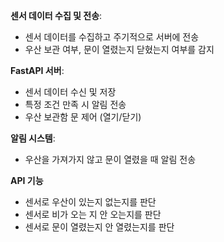 **센서 데이터 수집 및 전송**:

- 센서 데이터를 수집하고 주기적으로 서버에 전송
- 우산 보관 여부, 문이 열렸는지 닫혔는지 여부를 감지

**FastAPI 서버**:

- 센서 데이터 수신 및 저장
- 특정 조건 만족 시 알림 전송
- 우산 보관함 문 제어 (열기/닫기)

**알림 시스템**:

- 우산을 가져가지 않고 문이 열렸을 때 알림 전송

**API 기능**

- 센서로 우산이 있는지 없는지를 판단 
- 센서로 비가 오는 지 안 오는지를 판단 
- 센서로 문이 열렸는지 안 열렸는지를 판단
